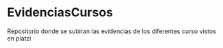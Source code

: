 # EvidenciasCursos
Repositorio donde se subiran las evidencias de los diferentes curso vistos en platzi
